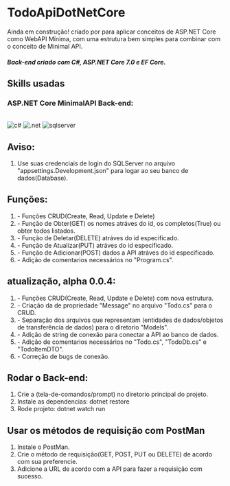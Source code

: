 ﻿# TodoApiDotNetCore
<p>Ainda em construção! criado por para aplicar conceitos de ASP.NET Core como WebAPI Mínima, com uma estrutura bem simples para combinar com o conceito de Minimal API.</p>
<h5>Back-end criado com C#, ASP.NET Core 7.0 e EF Core.</h5>

## Skills usadas
<div>
  <h3>ASP.NET Core MinimalAPI Back-end:</h3>
  <div style="display: inline_block"><br/>
  <img alt="c#" src="https://img.shields.io/badge/C%23-239120?style=for-the-badge&logo=c-sharp&logoColor=white"/>
  <img alt=".net" src="https://img.shields.io/badge/.NET-5C2D91?style=for-the-badge&logo=.net&logoColor=white"/>
  <img alt="sqlserver" src="https://img.shields.io/badge/Microsoft%20SQL%20Server-CC2927?style=for-the-badge&logo=microsoft%20sql%20server&logoColor=white"/>
</div>

## Aviso:
<ol>
  <li>Use suas credenciais de login do SQLServer no arquivo "appsettings.Development.json" para logar ao seu banco de dados(Database).</li>
</ol>

## Funções:
<ol>
  <li>- Funções CRUD(Create, Read, Update e Delete)</li>
  <li>- Função de Obter(GET) os nomes atráves do id, os completos(True) ou obter todos listados.</li>
  <li>- Função de Deletar(DELETE) atráves do id especificado.</li>
  <li>- Função de Atualizar(PUT) atráves do id especificado.</li>
  <li>- Função de Adicionar(POST) dados a API atráves do id especificado.</li>
  <li>- Adição de comentarios necessários no "Program.cs".</li>
</ol>

## atualização, alpha 0.0.4:
<ol>
  <li>- Funções CRUD(Create, Read, Update e Delete) com nova estrutura.</li>
  <li>- Criação da de propriedade "Message" no arquivo "Todo.cs" para o CRUD.</li>
  <li>- Separação dos arquivos que representam (entidades de dados/objetos de transferência de dados) para o diretorio "Models".</li>
  <li>- Adição de string de conexão para conectar a API ao banco de dados.</li>
  <li>- Adição de comentarios necessários no "Todo.cs", "TodoDb.cs" e "TodoItemDTO".</li>
  <li>- Correção de bugs de conexão.</li>
</ol>

## Rodar o Back-end:
<ol>
  <li>Crie a (tela-de-comandos/prompt) no diretorio principal do projeto.</li>
  <li>Instale as dependencias: dotnet restore</li>
  <li>Rode projeto: dotnet watch run</li>
</ol>

## Usar os métodos de requisição com PostMan
<ol>
  <li>Instale o PostMan.</li>
  <li>Crie o método de requisição(GET, POST, PUT ou DELETE) de acordo com sua preferencie.</li>
  <li>Adicione a URL de acordo com a API para fazer a requisição com sucesso.</li>
</ol>
